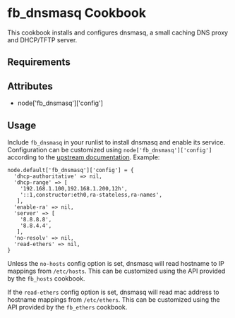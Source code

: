 fb_dnsmasq Cookbook
====================
This cookbook installs and configures dnsmasq, a small caching DNS proxy and
DHCP/TFTP server.

Requirements
------------

Attributes
----------
* node['fb_dnsmasq']['config']

Usage
-----
Include `fb_dnsmasq` in your runlist to install dnsmasq and enable its service.
Configuration can be customized using `node['fb_dnsmasq']['config']` according
to the [upstream documentation](http://www.thekelleys.org.uk/dnsmasq/docs/dnsmasq-man.html). Example:

    node.default['fb_dnsmasq']['config'] = {
      'dhcp-authoritative' => nil,
      'dhcp-range' => [
        '192.168.1.100,192.168.1.200,12h',
        '::1,constructor:eth0,ra-stateless,ra-names',
       ],
      'enable-ra' => nil,
      'server' => [
        '8.8.8.8',
        '8.8.4.4',
       ],
      'no-resolv' => nil,
      'read-ethers' => nil,
    }

Unless the `no-hosts` config option is set, dnsmasq will read hostname to IP
mappings from `/etc/hosts`. This can be customized using the API provided by
the `fb_hosts` cookbook.

If the `read-ethers` config option is set, dnsmasq will read mac address to 
hostname mappings from `/etc/ethers`. This can be customized using the API
provided by the `fb_ethers` cookbook.
